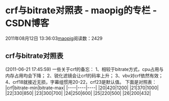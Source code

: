 # crf与bitrate对照表 - maopig的专栏 - CSDN博客
2011年08月12日 13:36:03[maopig](https://me.csdn.net/maopig)阅读数：2429
## crf与bitrate对照表
(2011-06-21 17:45:59)
一些关于crf的备忘：
1、相较于bitrate方式，cpu占用与内存占用均会下降；
2、锐化滤镜会让crf的码率上升；
3、vbv对crf依然有效；
4、crf18就接近无损，字幕组惯用20-22，crf23是默认值。
下面是对照表：
|crf|bitrate-min|bitrate-max|
|----|----|----|
|20|420|1200|
|21|370|1000|
|22|330|850|
|23|300|700|
|24|250|600|
|25|220|500|
|26|200|432|
